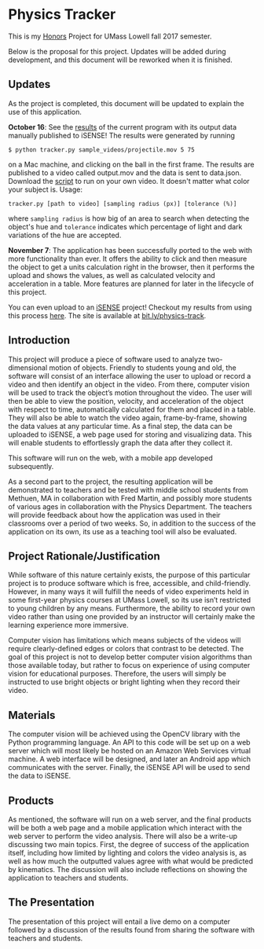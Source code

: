 # Physics Tracker
This is my [Honors](https://www.uml.edu/Honors/) Project for UMass Lowell fall 2017 semester.

Below is the proposal for this project.  Updates will be added during development, and this document will be reworked when it is finished.

## Updates

As the project is completed, this document will be updated to explain the use of this application.

**October 16**: See the [results](https://isenseproject.org/visualizations/1574) of the current program with its output data manually published to iSENSE!  The results were generated by running

```$ python tracker.py sample_videos/projectile.mov 5 75```

on a Mac machine, and clicking on the ball in the first frame.  The results are published to a video called output.mov and the data is sent to data.json.  Download the [script](https://raw.githubusercontent.com/doug-salvati/Physics-Tracker/master/tracker.py) to run on your own video.  It doesn't matter what color your subject is.  Usage:

```tracker.py [path to video] [sampling radius (px)] [tolerance (%)]```

where `sampling radius` is how big of an area to search when detecting the object's hue and `tolerance` indicates which percentage of light and dark variations of the hue are accepted.

**November 7**: The application has been successfully ported to the web with more functionality than ever.  It offers the ability to click and then measure the object to get a units calculation right in the browser, then it performs the upload and shows the values, as well as calculated velocity and acceleration in a table.  More features are planned for later in the lifecycle of this project.

You can even upload to an [iSENSE](https://isenseproject.org/) project!  Checkout my results from using this process [here](https://isenseproject.org/projects/3304).  The site is available at [bit.ly/physics-track](bit.ly/physics-track).

## Introduction

This project will produce a piece of software used to analyze two-dimensional motion of objects.  Friendly to students young and old, the software will consist of an interface allowing the user to upload or record a video and then identify an object in the video.  From there, computer vision will be used to track the object’s motion throughout the video.  The user will then be able to view the position, velocity, and acceleration of the object with respect to time, automatically calculated for them and placed in a table.  They will also be able to watch the video again, frame-by-frame, showing the data values at any particular time.  As a final step, the data can be uploaded to iSENSE, a web page used for storing and visualizing data.  This will enable students to effortlessly graph the data after they collect it.

This software will run on the web, with a mobile app developed subsequently.

As a second part to the project, the resulting application will be demonstrated to teachers and be tested with middle school students from Methuen, MA in collaboration with Fred Martin, and possibly more students of various ages in collaboration with the Physics Department.  The teachers will provide feedback about how the application was used in their classrooms over a period of two weeks.  So, in addition to the success of the application on its own, its use as a teaching tool will also be evaluated.

## Project Rationale/Justification

While software of this nature certainly exists, the purpose of this particular project is to produce software which is free, accessible, and child-friendly.  However, in many ways it will fulfill the needs of video experiments held in some first-year physics courses at UMass Lowell, so its use isn’t restricted to young children by any means.  Furthermore, the ability to record your own video rather than using one provided by an instructor will certainly make the learning experience more immersive.

Computer vision has limitations which means subjects of the videos will require clearly-defined edges or colors that contrast to be detected.  The goal of this project is not to develop better computer vision algorithms than those available today, but rather to focus on experience of using computer vision for educational purposes.  Therefore, the users will simply be instructed to use bright objects or bright lighting when they record their video.

## Materials

The computer vision will be achieved using the OpenCV library with the Python programming language.  An API to this code will be set up on a web server which will most likely be hosted on an Amazon Web Services virtual machine.  A web interface will be designed, and later an Android app which communicates with the server.  Finally, the iSENSE API will be used to send the data to iSENSE.

## Products

As mentioned, the software will run on a web server, and the final products will be both a web page and a mobile application which interact with the web server to perform the video analysis.  There will also be a write-up discussing two main topics.  First, the degree of success of the application itself, including how limited by lighting and colors the video analysis is, as well as how much the outputted values agree with what would be predicted by kinematics.  The discussion will also include reflections on showing the application to teachers and students.

## The Presentation

The presentation of this project will entail a live demo on a computer followed by a discussion of the results found from sharing the software with teachers and students.
